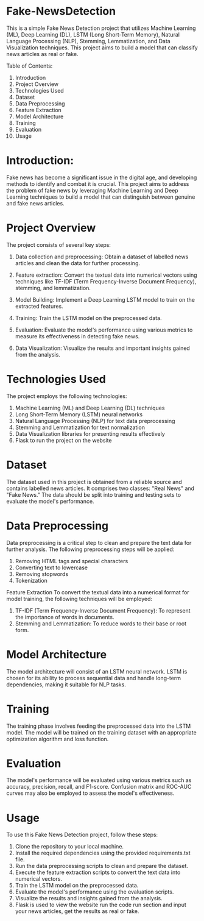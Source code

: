 # Fake-NewsDetection

This is a simple Fake News Detection project that utilizes Machine Learning (ML), Deep Learning (DL), LSTM (Long Short-Term Memory), Natural Language Processing (NLP), Stemming, Lemmatization, and Data Visualization techniques. This project aims to build a model that can classify news articles as real or fake.

Table of Contents: 
1. Introduction
2. Project Overview
3. Technologies Used
4. Dataset
5. Data Preprocessing
6. Feature Extraction
7. Model Architecture
8. Training
9. Evaluation
10. Usage

# Introduction:

Fake news has become a significant issue in the digital age, and developing methods to identify and combat it is crucial. This project aims to address the problem of fake news by leveraging Machine Learning and Deep Learning techniques to build a model that can distinguish between genuine and fake news articles.

# Project Overview
The project consists of several key steps:

1. Data collection and preprocessing: Obtain a dataset of labelled news articles and clean the data for further processing.

2. Feature extraction: Convert the textual data into numerical vectors using techniques like TF-IDF (Term Frequency-Inverse Document Frequency), stemming, and lemmatization.

3. Model Building: Implement a Deep Learning LSTM model to train on the extracted features.

4. Training: Train the LSTM model on the preprocessed data.

5. Evaluation: Evaluate the model's performance using various metrics to measure its effectiveness in detecting fake news.

6. Data Visualization: Visualize the results and important insights gained from the analysis.

# Technologies Used
The project employs the following technologies:

1. Machine Learning (ML) and Deep Learning (DL) techniques
2. Long Short-Term Memory (LSTM) neural networks
3. Natural Language Processing (NLP) for text data preprocessing
4. Stemming and Lemmatization for text normalization
5. Data Visualization libraries for presenting results effectively
6. Flask to run the project on the website

# Dataset
The dataset used in this project is obtained from a reliable source and contains labelled news articles. It comprises two classes: "Real News" and "Fake News." The data should be split into training and testing sets to evaluate the model's performance.

# Data Preprocessing

Data preprocessing is a critical step to clean and prepare the text data for further analysis. The following preprocessing steps will be applied:

1. Removing HTML tags and special characters
2. Converting text to lowercase
3. Removing stopwords
4. Tokenization

Feature Extraction
To convert the textual data into a numerical format for model training, the following techniques will be employed:

1. TF-IDF (Term Frequency-Inverse Document Frequency): To represent the importance of words in documents.
2. Stemming and Lemmatization: To reduce words to their base or root form.

# Model Architecture
The model architecture will consist of an LSTM neural network. LSTM is chosen for its ability to process sequential data and handle long-term dependencies, making it suitable for NLP tasks.


# Training
The training phase involves feeding the preprocessed data into the LSTM model. The model will be trained on the training dataset with an appropriate optimization algorithm and loss function.

# Evaluation
The model's performance will be evaluated using various metrics such as accuracy, precision, recall, and F1-score. Confusion matrix and ROC-AUC curves may also be employed to assess the model's effectiveness.

# Usage
To use this Fake News Detection project, follow these steps:

1. Clone the repository to your local machine.
2. Install the required dependencies using the provided requirements.txt file.
3. Run the data preprocessing scripts to clean and prepare the dataset.
4. Execute the feature extraction scripts to convert the text data into numerical vectors.
5. Train the LSTM model on the preprocessed data.
6. Evaluate the model's performance using the evaluation scripts.
7. Visualize the results and insights gained from the analysis.
8. Flask is used to view the website run the code run section and input your news articles, get the results as real or fake.
